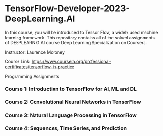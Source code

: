 # TensorFlow-Developer-2023-DeepLearning.AI
In this course, you will be introduced to Tensor Flow, a widely used machine learning framework. 
This repository contains all of the solved assignments of DEEPLEARNIG.AI course Deep Learning Specialization on Coursera.

Instructor: Laurence Moroney

Course Link: https://www.coursera.org/professional-certificates/tensorflow-in-practice

Programming Assignments

### Course 1: Introduction to TensorFlow for AI, ML and DL

### Course 2: Convolutional Neural Networks in TensorFlow

### Course 3: Natural Language Processing in TensorFlow

### Course 4: Sequences, Time Series, and Prediction

